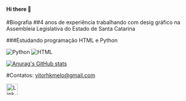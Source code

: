 #### Hi there 👋

#Biografia
##4 anos de experiência trabalhando com desig gráfico na Assembleia Legislativa do Estado de Santa Catarina

###Estudando programação HTML e Python

![Python](https://img.shields.io/badge/Python-FFD43B?style=for-the-badge&logo=python&logoColor=blue) 
![HTML](https://img.shields.io/badge/HTML5-E34F26?style=for-the-badge&logo=html5&logoColor=white)

[![Anurag's GitHub stats](https://github-readme-stats.vercel.app/api?username=vitorhkm)](https://github.com/anuraghazra/github-readme-stats)

 #Contatos:
 vitorhkmelo@gmail.com

[<img src= 'https://img.shields.io/badge/LinkedIn-0077B5?style=for-the-badge&logo=linkedin&logoColor=white' alt='Linkedin' Height='30'>](https://www.linkedin.com/in/vitor-hugo-kuhnen-de-melo-65ab37215/)
